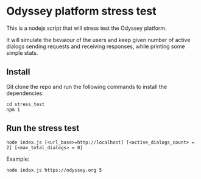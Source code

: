 # Odyssey platform stress test
This is a nodejs script that will stress test the Odyssey platform. 

It will simulate the bevaiour of the users and keep given number of active dialogs sending requests and receiving responses, while printing some simple stats.

## Install

Git clone the repo and run the following commands to install the dependencies:

```
cd stress_test
npm i
```

## Run the stress test

```
node index.js [<url_base>=http://localhost] [<active_dialogs_count> = 2] [<max_total_dialogs> = 0] 
```

Example:

```
node index.js https://odyssey.org 5
```